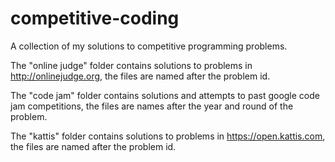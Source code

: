 # competitive-coding

A collection of my solutions to competitive programming problems.

The "online judge" folder contains solutions to problems in http://onlinejudge.org, the files are named after the problem id.

The "code jam" folder contains solutions and attempts to past google code jam competitions, the files are names after the year and round of the problem.

The "kattis" folder contains solutions to problems in https://open.kattis.com, the files are named after the problem id.
